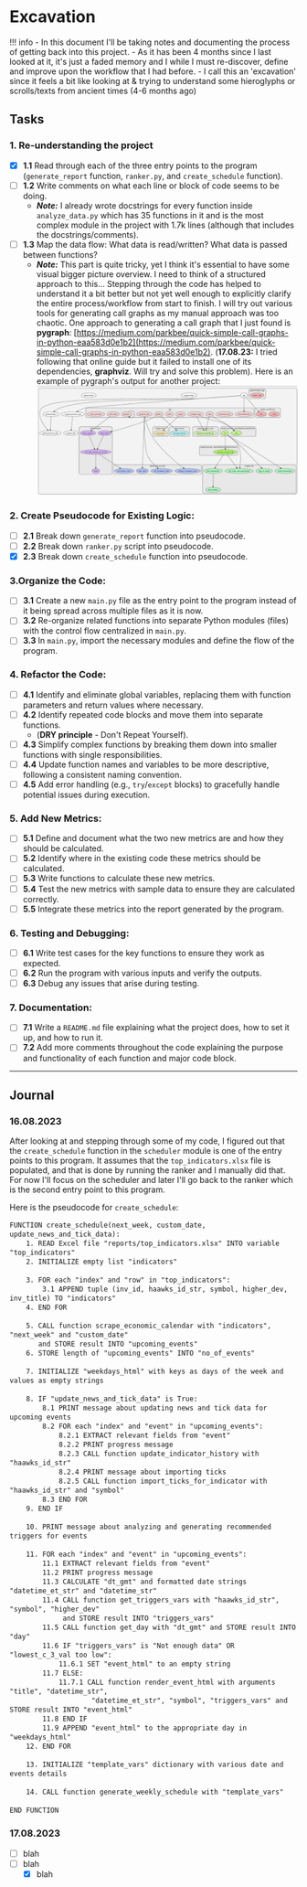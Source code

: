 # Excavation

!!! info
    - In this document I'll be taking notes and documenting the process of getting back into this project. 
    - As it has been 4 months since I last looked at it, it's just a faded memory and I while I must re-discover, define and improve upon the workflow that I had before.
    - I call this an 'excavation' since it feels a bit like looking at & trying to understand some hieroglyphs or scrolls/texts from ancient times (4-6 months ago)


## **Tasks**

### **1. Re-understanding the project**

- [x] **1.1** Read through each of the three entry points to the program (`generate_report` function, `ranker.py`, and `create_schedule` function).
- [ ] **1.2** Write comments on what each line or block of code seems to be doing.
    - ***Note:*** I already wrote docstrings for every function inside `analyze_data.py` which has 35 functions in it and is the most complex module in the project with 1.7k lines (although that includes the docstrings/comments).
- [ ] **1.3** Map the data flow: What data is read/written? What data is passed between functions?
    - ***Note:*** This part is quite tricky, yet I think it's essential to have some visual bigger picture overview. I need to think of a structured approach to this... Stepping through the code has helped to understand it a bit better but not yet well enough to explicitly clarify the entire process/workflow from start to finish. I will try out various tools for generating call graphs as my manual approach was too chaotic. One approach to generating a call graph that I just found is **pygraph**: [https://medium.com/parkbee/quick-simple-call-graphs-in-python-eaa583d0e1b2](https://medium.com/parkbee/quick-simple-call-graphs-in-python-eaa583d0e1b2). (**17.08.23:** I tried following that online guide but it failed to install one of its dependencies, **graphviz**. Will try and solve this problem). Here is an example of pygraph's output for another project: ![pygraph](../images/pygraph.webp)

### **2. Create Pseudocode for Existing Logic:**

- [ ] **2.1** Break down `generate_report` function into pseudocode.
- [ ] **2.2** Break down `ranker.py` script into pseudocode.
- [x] **2.3** Break down `create_schedule` function into pseudocode.

### **3.Organize the Code:**

- [ ] **3.1** Create a new `main.py` file as the entry point to the program instead of it being spread across multiple files as it is now.
- [ ] **3.2** Re-organize related functions into separate Python modules (files) with the control flow centralized in `main.py`.
- [ ] **3.3** In `main.py`, import the necessary modules and define the flow of the program.

### **4. Refactor the Code:**

- [ ] **4.1** Identify and eliminate global variables, replacing them with function parameters and return values where necessary.
- [ ] **4.2** Identify repeated code blocks and move them into separate functions.
    - (**DRY principle** - Don't Repeat Yourself).
- [ ] **4.3** Simplify complex functions by breaking them down into smaller functions with single responsibilities.
- [ ] **4.4** Update function names and variables to be more descriptive, following a consistent naming convention.
- [ ] **4.5** Add error handling (e.g., `try`/`except` blocks) to gracefully handle potential issues during execution.

### **5. Add New Metrics:**

- [ ] **5.1** Define and document what the two new metrics are and how they should be calculated.
- [ ] **5.2** Identify where in the existing code these metrics should be calculated.
- [ ] **5.3** Write functions to calculate these new metrics.
- [ ] **5.4** Test the new metrics with sample data to ensure they are calculated correctly.
- [ ] **5.5** Integrate these metrics into the report generated by the program.

### **6. Testing and Debugging:**

- [ ] **6.1** Write test cases for the key functions to ensure they work as expected.
- [ ] **6.2** Run the program with various inputs and verify the outputs.
- [ ] **6.3** Debug any issues that arise during testing.

### **7. Documentation:**

- [ ] **7.1** Write a `README.md` file explaining what the project does, how to set it up, and how to run it.
- [ ] **7.2** Add more comments throughout the code explaining the purpose and functionality of each function and major code block.

---

## **Journal**

### **16.08.2023**

After looking at and stepping through some of my code, I figured out that the `create_schedule` function in the `scheduler` module is one of the entry points to this program. It assumes that the `top_indicators.xlsx` file is populated, and that is done by running the ranker and I manually did that. For now I'll focus on the scheduler and later I'll go back to the ranker which is the second entry point to this program.

Here is the pseudocode for `create_schedule`:

```
FUNCTION create_schedule(next_week, custom_date, update_news_and_tick_data):
    1. READ Excel file "reports/top_indicators.xlsx" INTO variable "top_indicators"
    2. INITIALIZE empty list "indicators"

    3. FOR each "index" and "row" in "top_indicators":
        3.1 APPEND tuple (inv_id, haawks_id_str, symbol, higher_dev, inv_title) TO "indicators"
    4. END FOR

    5. CALL function scrape_economic_calendar with "indicators", "next_week" and "custom_date"
       and STORE result INTO "upcoming_events"
    6. STORE length of "upcoming_events" INTO "no_of_events"

    7. INITIALIZE "weekdays_html" with keys as days of the week and values as empty strings

    8. IF "update_news_and_tick_data" is True:
        8.1 PRINT message about updating news and tick data for upcoming events
        8.2 FOR each "index" and "event" in "upcoming_events":
            8.2.1 EXTRACT relevant fields from "event"
            8.2.2 PRINT progress message
            8.2.3 CALL function update_indicator_history with "haawks_id_str"
            8.2.4 PRINT message about importing ticks
            8.2.5 CALL function import_ticks_for_indicator with "haawks_id_str" and "symbol"
        8.3 END FOR
    9. END IF

    10. PRINT message about analyzing and generating recommended triggers for events

    11. FOR each "index" and "event" in "upcoming_events":
        11.1 EXTRACT relevant fields from "event"
        11.2 PRINT progress message
        11.3 CALCULATE "dt_gmt" and formatted date strings "datetime_et_str" and "datetime_str"
        11.4 CALL function get_triggers_vars with "haawks_id_str", "symbol", "higher_dev" 
             and STORE result INTO "triggers_vars"
        11.5 CALL function get_day with "dt_gmt" and STORE result INTO "day"
        11.6 IF "triggers_vars" is "Not enough data" OR "lowest_c_3_val too low":
            11.6.1 SET "event_html" to an empty string
        11.7 ELSE:
            11.7.1 CALL function render_event_html with arguments "title", "datetime_str", 
                    "datetime_et_str", "symbol", "triggers_vars" and STORE result INTO "event_html"
        11.8 END IF
        11.9 APPEND "event_html" to the appropriate day in "weekdays_html"
    12. END FOR

    13. INITIALIZE "template_vars" dictionary with various date and events details

    14. CALL function generate_weekly_schedule with "template_vars"
    
END FUNCTION
```


### **17.08.2023**

- [ ] blah
- [ ] blah
    - [x] blah